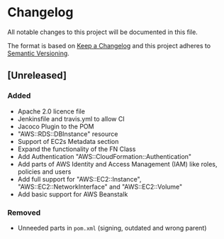 # Changelog
All notable changes to this project will be documented in this file.

The format is based on [Keep a Changelog](http://keepachangelog.com/en/1.0.0/)
and this project adheres to [Semantic Versioning](http://semver.org/spec/v2.0.0.html).

## [Unreleased]

### Added
- Apache 2.0 licence file
- Jenkinsfile and travis.yml to allow CI
- Jacoco Plugin to the POM
- "AWS::RDS::DBInstance" resource
- Support of EC2s Metadata section
- Expand the functionality of the FN Class
- Add Authentication "AWS::CloudFormation::Authentication"
- Add parts of AWS Identity and Access Management (IAM) like roles, policies and users
- Add full support for "AWS::EC2::Instance", "AWS::EC2::NetworkInterface" and "AWS::EC2::Volume"
- Add basic support for AWS Beanstalk

### Removed
- Unneeded parts in `pom.xml` (signing, outdated and wrong parent)
